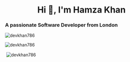 <h1 align="center">Hi 👋, I'm Hamza Khan</h1>
<h3 align="left">A passionate Software Developer from London</h3>

<p align="left"> <img src="https://komarev.com/ghpvc/?username=devkhan786&label=Profile%20views&color=ff0000&style=plastic" alt="devkhan786" /> </p>



<p><img align="center" src="https://github-readme-stats.vercel.app/api/top-langs?username=devkhan786&show_icons=true&theme=radical&locale=en&layout=compact" alt="devkhan786" /></p>

<p>&nbsp;<img align="center" src="https://github-readme-stats.vercel.app/api?username=devkhan786&show_icons=true&theme=radical&locale=en" alt="devkhan786" /></p>
